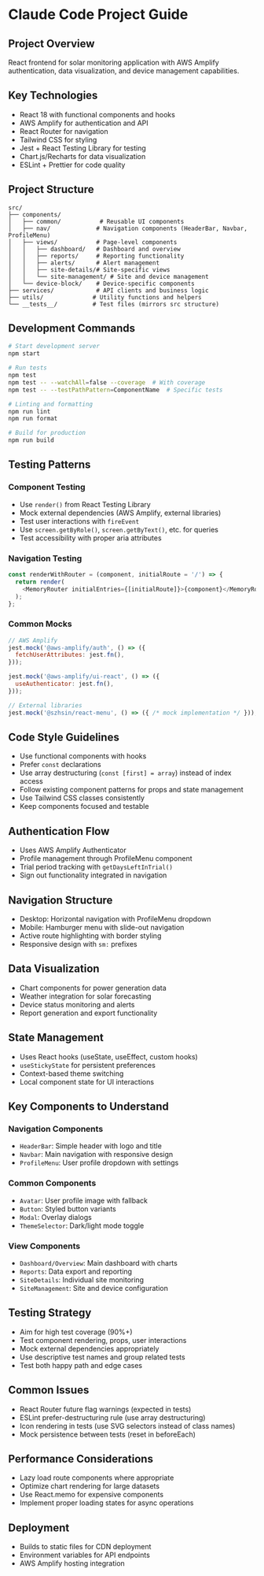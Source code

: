 # Claude Code Project Guide

## Project Overview
React frontend for solar monitoring application with AWS Amplify authentication, data visualization, and device management capabilities.

## Key Technologies
- React 18 with functional components and hooks
- AWS Amplify for authentication and API
- React Router for navigation
- Tailwind CSS for styling
- Jest + React Testing Library for testing
- Chart.js/Recharts for data visualization
- ESLint + Prettier for code quality

## Project Structure
```
src/
├── components/
│   ├── common/           # Reusable UI components
│   ├── nav/             # Navigation components (HeaderBar, Navbar, ProfileMenu)
│   ├── views/           # Page-level components
│   │   ├── dashboard/   # Dashboard and overview
│   │   ├── reports/     # Reporting functionality
│   │   ├── alerts/      # Alert management
│   │   ├── site-details/# Site-specific views
│   │   └── site-management/ # Site and device management
│   └── device-block/    # Device-specific components
├── services/            # API clients and business logic
├── utils/              # Utility functions and helpers
└── __tests__/          # Test files (mirrors src structure)
```

## Development Commands
```bash
# Start development server
npm start

# Run tests
npm test
npm test -- --watchAll=false --coverage  # With coverage
npm test -- --testPathPattern=ComponentName  # Specific tests

# Linting and formatting
npm run lint
npm run format

# Build for production
npm run build
```

## Testing Patterns

### Component Testing
- Use `render()` from React Testing Library
- Mock external dependencies (AWS Amplify, external libraries)
- Test user interactions with `fireEvent`
- Use `screen.getByRole()`, `screen.getByText()`, etc. for queries
- Test accessibility with proper aria attributes

### Navigation Testing
```javascript
const renderWithRouter = (component, initialRoute = '/') => {
  return render(
    <MemoryRouter initialEntries={[initialRoute]}>{component}</MemoryRouter>
  );
};
```

### Common Mocks
```javascript
// AWS Amplify
jest.mock('@aws-amplify/auth', () => ({
  fetchUserAttributes: jest.fn(),
}));

jest.mock('@aws-amplify/ui-react', () => ({
  useAuthenticator: jest.fn(),
}));

// External libraries
jest.mock('@szhsin/react-menu', () => ({ /* mock implementation */ }));
```

## Code Style Guidelines
- Use functional components with hooks
- Prefer `const` declarations
- Use array destructuring (`const [first] = array`) instead of index access
- Follow existing component patterns for props and state management
- Use Tailwind CSS classes consistently
- Keep components focused and testable

## Authentication Flow
- Uses AWS Amplify Authenticator
- Profile management through ProfileMenu component
- Trial period tracking with `getDaysLeftInTrial()`
- Sign out functionality integrated in navigation

## Navigation Structure
- Desktop: Horizontal navigation with ProfileMenu dropdown
- Mobile: Hamburger menu with slide-out navigation
- Active route highlighting with border styling
- Responsive design with `sm:` prefixes

## Data Visualization
- Chart components for power generation data
- Weather integration for solar forecasting
- Device status monitoring and alerts
- Report generation and export functionality

## State Management
- Uses React hooks (useState, useEffect, custom hooks)
- `useStickyState` for persistent preferences
- Context-based theme switching
- Local component state for UI interactions

## Key Components to Understand

### Navigation Components
- `HeaderBar`: Simple header with logo and title
- `Navbar`: Main navigation with responsive design
- `ProfileMenu`: User profile dropdown with settings

### Common Components
- `Avatar`: User profile image with fallback
- `Button`: Styled button variants
- `Modal`: Overlay dialogs
- `ThemeSelector`: Dark/light mode toggle

### View Components
- `Dashboard/Overview`: Main dashboard with charts
- `Reports`: Data export and reporting
- `SiteDetails`: Individual site monitoring
- `SiteManagement`: Site and device configuration

## Testing Strategy
- Aim for high test coverage (90%+)
- Test component rendering, props, user interactions
- Mock external dependencies appropriately
- Use descriptive test names and group related tests
- Test both happy path and edge cases

## Common Issues
- React Router future flag warnings (expected in tests)
- ESLint prefer-destructuring rule (use array destructuring)
- Icon rendering in tests (use SVG selectors instead of class names)
- Mock persistence between tests (reset in beforeEach)

## Performance Considerations
- Lazy load route components where appropriate
- Optimize chart rendering for large datasets
- Use React.memo for expensive components
- Implement proper loading states for async operations

## Deployment
- Builds to static files for CDN deployment
- Environment variables for API endpoints
- AWS Amplify hosting integration